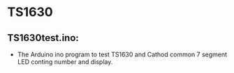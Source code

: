 # TS1630
## TS1630test.ino:
- The Arduino ino program to test TS1630 and Cathod common 7 segment LED conting number and display.  
